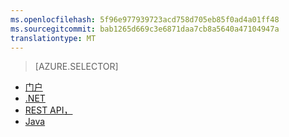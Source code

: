 ```yaml
---
ms.openlocfilehash: 5f96e977939723acd758d705eb85f0ad4a01ff48
ms.sourcegitcommit: bab1265d669c3e6871daa7cb8a5640a47104947a
translationtype: MT
---
```

> [AZURE.SELECTOR] 
- [门户](../articles/media-services/media-services-portal-configure-content-key-auth-policy.md)
- [.NET](../articles/media-services/media-services-dotnet-configure-content-key-auth-policy.md)
- [REST API，](../articles/media-services/media-services-rest-configure-content-key-auth-policy.md)
- [Java](https://github.com/southworkscom/azure-sdk-for-media-services-java-samples)